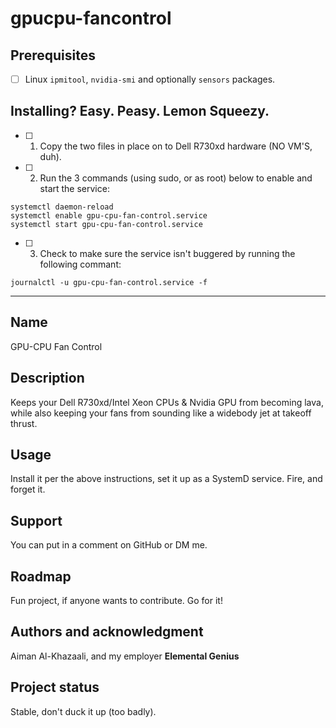 # gpucpu-fancontrol


## Prerequisites

- [ ] Linux `ipmitool`, `nvidia-smi` and optionally `sensors` packages.

## Installing? Easy. Peasy. Lemon Squeezy.

- [ ] 1. Copy the two files in place on to Dell R730xd hardware (NO VM'S, duh).
- [ ] 2. Run the 3 commands (using sudo, or as root) below to enable and start the service:

```
systemctl daemon-reload
systemctl enable gpu-cpu-fan-control.service
systemctl start gpu-cpu-fan-control.service
```
- [ ] 3. Check to make sure the service isn't buggered by running the following commant:

```
journalctl -u gpu-cpu-fan-control.service -f
```
***

## Name
GPU-CPU Fan Control

## Description
Keeps your Dell R730xd/Intel Xeon CPUs & Nvidia GPU from becoming lava, while also keeping your fans from sounding like a widebody jet at takeoff thrust.

## Usage
Install it per the above instructions, set it up as a SystemD service. Fire, and forget it.

## Support
You can put in a comment on GitHub or DM me.

## Roadmap
Fun project, if anyone wants to contribute. Go for it!

## Authors and acknowledgment
Aiman Al-Khazaali, and my employer **Elemental Genius**

## Project status
Stable, don't duck it up (too badly).
